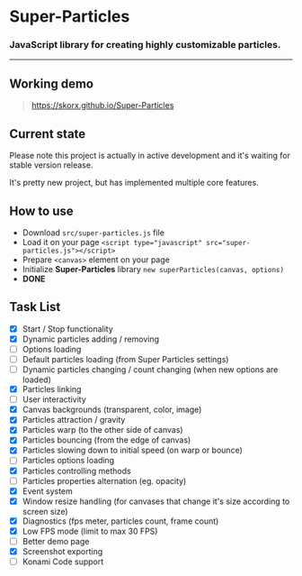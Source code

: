 # Super-Particles

### JavaScript library for creating highly customizable particles.
-----

## Working demo
> https://skorx.github.io/Super-Particles

## Current state
Please note this project is actually in active development and it's waiting for stable version release.

It's pretty new project, but has implemented multiple core features.

## How to use
- Download `src/super-particles.js` file
- Load it on your page `<script type="javascript" src="super-particles.js"></script>`
- Prepare `<canvas>` element on your page
- Initialize **Super-Particles** library `new superParticles(canvas, options)`
- **DONE**

## Task List
- [x] Start / Stop functionality
- [x] Dynamic particles adding / removing
- [ ] Options loading
- [ ] Default particles loading (from Super Particles settings)
- [ ] Dynamic particles changing / count changing (when new options are loaded)
- [x] Particles linking
- [ ] User interactivity
- [x] Canvas backgrounds (transparent, color, image)
- [x] Particles attraction / gravity
- [x] Particles warp (to the other side of canvas)
- [x] Particles bouncing (from the edge of canvas)
- [x] Particles slowing down to initial speed (on warp or bounce)
- [ ] Particles options loading
- [x] Particles controlling methods
- [ ] Particles properties alternation (eg. opacity)
- [x] Event system
- [x] Window resize handling (for canvases that change it's size according to screen size)
- [x] Diagnostics (fps meter, particles count, frame count)
- [x] Low FPS mode (limit to max 30 FPS)
- [ ] Better demo page
- [x] Screenshot exporting
- [ ] Konami Code support
